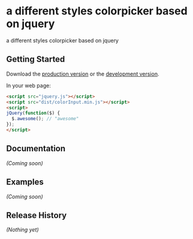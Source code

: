 # a different styles colorpicker based on jquery

a different styles colorpicker based on jquery

## Getting Started
Download the [production version][min] or the [development version][max].

[min]: https://raw.github.com/amazingSurge/colorInput/master/dist/colorInput.min.js
[max]: https://raw.github.com/amazingSurge/colorInput/master/dist/colorInput.js

In your web page:

```html
<script src="jquery.js"></script>
<script src="dist/colorInput.min.js"></script>
<script>
jQuery(function($) {
  $.awesome(); // "awesome"
});
</script>
```

## Documentation
_(Coming soon)_

## Examples
_(Coming soon)_

## Release History
_(Nothing yet)_
